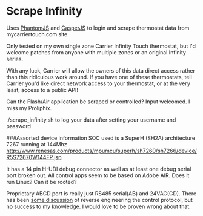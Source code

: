 Scrape Infinity
==============

Uses [PhantomJS](https://github.com/ariya/phantomjs) and [CasperJS](https://github.com/n1k0/casperjs) to login and scrape thermostat data from mycarriertouch.com site.

Only tested on my own single zone Carrier Infinity Touch thermostat, 
but I'd welcome patches from anyone with multiple zones or an original Infinity series.

With any luck, Carrier will allow the owners of this data direct access rather
than this ridiculous work around. If you have one of these thermostats, tell
Carrier you'd like direct network access to your thermostat, or at the very
least, access to a public API!

Can the Flash/Air application be scraped or controlled? Input welcomed. I miss my Proliphix.

./scrape_infinity.sh to log your data after setting your username and password


###Assorted device information
SOC used is a SuperH (SH2A) architecture 7267 running at 144Mhz
http://www.renesas.com/products/mpumcu/superh/sh7260/sh7266/device/R5S72670W144FP.jsp

It has a 14 pin H-UDI debug connector as well as at least one debug serial port broken out.
All control apps seem to be based on Adobe AIR. Does it run Linux? Can it be rooted?

Proprietary ABCD port is really just RS485 serial(AB) and 24VAC(CD). There has been [some discussion](http://cocoontech.com/forums/topic/11372-carrier-infinity/page-4) of reverse 
engineering the control protocol, but no success to my knowledge. I would love to
be proven wrong about that.

<a href="http://imgur.com/HoHzQqA"><img src="http://i.imgur.com/HoHzQqA.jpg" title="Hosted by imgur.com" alt="" /></a>
